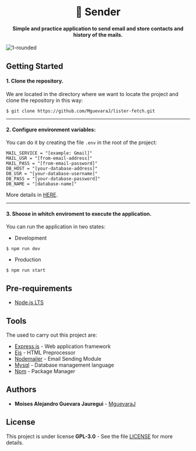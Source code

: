 <h1 align="center">📮 Sender</h1>
<h4 align="center">Simple and practice application to send email and store contacts and history of the mails.</h4> 

![1-rounded](https://user-images.githubusercontent.com/46603674/59240376-3760e200-8bd2-11e9-958f-8420056899b0.png)

## Getting Started

#### 1. Clone the repository.

We are located in the directory where we want to locate the project and clone the repository in this way:

```
$ git clone https://github.com/MguevaraJ/lister-fetch.git
```

------------

#### 2. Configure environment variables:

You can do it by creating the file `.env` in the root of the project:

```
MAIL_SERVICE = "[example: Gmail]"
MAIL_USR = "[from-email-address]"
MAIL_PASS = "[from-email-password]"
DB_HOST = "[your-database-address]"
DB_USR = "[your-database-username]"
DB_PASS = "[your-database-password]"
DB_NAME = "[database-name]"
```
More details in [HERE](https://github.com/motdotla/dotenv).

------------

#### 3. Shoose in whitch enviroment to execute the application.

You can run the application in two states:

- Development
```
$ npm run dev
```
- Production

```
$ npm run start
```

## Pre-requirements

- [Node.js LTS](https://nodejs.org/en/)

## Tools

The used to carry out this project are:

- [Express.js](https://expressjs.com/) - Web application framework
- [Ejs](https://ejs.co/) - HTML Preprocessor
- [Nodemailer](https://nodemailer.com/about/) - Email Sending Module
- [Mysql](https://github.com/mysqljs/mysql) - Database management language
- [Npm](https://www.npmjs.com/) - Package Manager

## Authors

- **Moises Alejandro Guevara Jauregui** - [MguevaraJ](https://github.com/MguevaraJ)

## License

This project is under license **GPL-3.0** - See the file [LICENSE](https://github.com/MguevaraJ/sender-mail-application/blob/master/LICENSE) for more details.

